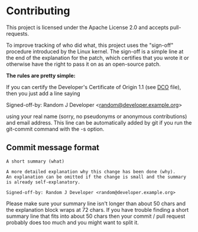 # Contributing

This project is licensed under the Apache License 2.0 and accepts pull-requests.

To improve tracking of who did what, this project uses the "sign-off"
procedure introduced by the Linux kernel.
The sign-off is a simple line at the end of the explanation for the
patch, which certifies that you wrote it or otherwise have the right
to pass it on as an open-source patch.

__The rules are pretty simple:__

If you can certify the Developer's
Certificate of Origin 1.1 (see [DCO](https://raw.githubusercontent.com/jnehlmeier/common/master/DCO "Certificate of Origin 1.1") file),
then you just add a line saying

  Signed-off-by: Random J Developer <<random@developer.example.org>>

using your real name (sorry, no pseudonyms or anonymous
contributions) and email address. This line can be automatically added by git if you
run the git-commit command with the -s option.

## Commit message format

```
A short summary (what)

A more detailed explanation why this change has been done (why).
An explanation can be omitted if the change is small and the summary
is already self-explanatory.

Signed-off-by: Random J Developer <random@developer.example.org>
```

Please make sure your summary line isn't longer than about 50 chars and the
explanation block wraps at 72 chars.
If you have trouble finding a short summary line that fits into about 50 chars then
your commit / pull request probably does too much and you might want to split it.
